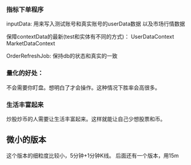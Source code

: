 ### 指标下单程序
inputData:
用来写入测试账号和真实账号的userData数据
以及市场行情数据

保障contextData的最新(test和实体有不同的方式)：
UserDataContext
MarketDataContext

OrderRefreshJob: 保持db的状态和真实的一致


### 量化的好处：
不会需要你盯盘。想明白了才会操作。这种情况下胜率会高很多。

### 生活丰富起来
炒股炒币的人需要让生活丰富起来。这样就能让自己少想股票和币。



## 微小的版本
这个版本的细粒度比较小，5分钟+1分钟K线。
后面还有一个版本，用15m

